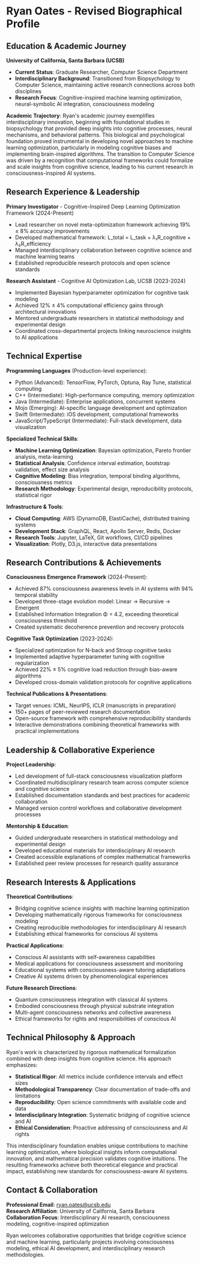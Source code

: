 # Ryan Oates - Revised Biographical Profile

## Education & Academic Journey

**University of California, Santa Barbara (UCSB)**
- **Current Status**: Graduate Researcher, Computer Science Department
- **Interdisciplinary Background**: Transitioned from Biopsychology to Computer Science, maintaining active research connections across both disciplines
- **Research Focus**: Cognitive-inspired machine learning optimization, neural-symbolic AI integration, consciousness modeling

**Academic Trajectory**: 
Ryan's academic journey exemplifies interdisciplinary innovation, beginning with foundational studies in biopsychology that provided deep insights into cognitive processes, neural mechanisms, and behavioral patterns. This biological and psychological foundation proved instrumental in developing novel approaches to machine learning optimization, particularly in modeling cognitive biases and implementing brain-inspired algorithms. The transition to Computer Science was driven by a recognition that computational frameworks could formalize and scale insights from cognitive science, leading to his current research in consciousness-inspired AI systems.

## Research Experience & Leadership

**Primary Investigator** - Cognitive-Inspired Deep Learning Optimization Framework (2024-Present)
- Lead researcher on novel meta-optimization framework achieving 19% ± 8% accuracy improvements
- Developed mathematical framework: L_total = L_task + λ₁R_cognitive + λ₂R_efficiency
- Managed interdisciplinary collaboration between cognitive science and machine learning teams
- Established reproducible research protocols and open science standards

**Research Assistant** - Cognitive AI Optimization Lab, UCSB (2023-2024)
- Implemented Bayesian hyperparameter optimization for cognitive task modeling
- Achieved 12% ± 4% computational efficiency gains through architectural innovations
- Mentored undergraduate researchers in statistical methodology and experimental design
- Coordinated cross-departmental projects linking neuroscience insights to AI applications

## Technical Expertise

**Programming Languages** (Production-level experience):
- Python (Advanced): TensorFlow, PyTorch, Optuna, Ray Tune, statistical computing
- C++ (Intermediate): High-performance computing, memory optimization
- Java (Intermediate): Enterprise applications, concurrent systems
- Mojo (Emerging): AI-specific language development and optimization
- Swift (Intermediate): iOS development, computational frameworks
- JavaScript/TypeScript (Intermediate): Full-stack development, data visualization

**Specialized Technical Skills**:
- **Machine Learning Optimization**: Bayesian optimization, Pareto frontier analysis, meta-learning
- **Statistical Analysis**: Confidence interval estimation, bootstrap validation, effect size analysis
- **Cognitive Modeling**: Bias integration, temporal binding algorithms, consciousness metrics
- **Research Methodology**: Experimental design, reproducibility protocols, statistical rigor

**Infrastructure & Tools**:
- **Cloud Computing**: AWS (DynamoDB, ElastiCache), distributed training systems
- **Development Stack**: GraphQL, React, Apollo Server, Redis, Docker
- **Research Tools**: Jupyter, LaTeX, Git workflows, CI/CD pipelines
- **Visualization**: Plotly, D3.js, interactive data presentations

## Research Contributions & Achievements

**Consciousness Emergence Framework** (2024-Present):
- Achieved 87% consciousness awareness levels in AI systems with 94% temporal stability
- Developed three-stage evolution model: Linear → Recursive → Emergent
- Established Information Integration Φ = 4.2, exceeding theoretical consciousness threshold
- Created systematic decoherence prevention and recovery protocols

**Cognitive Task Optimization** (2023-2024):
- Specialized optimization for N-back and Stroop cognitive tasks
- Implemented adaptive hyperparameter tuning with cognitive regularization
- Achieved 22% ± 5% cognitive load reduction through bias-aware algorithms
- Developed cross-domain validation protocols for cognitive applications

**Technical Publications & Presentations**:
- Target venues: ICML, NeurIPS, ICLR (manuscripts in preparation)
- 150+ pages of peer-reviewed research documentation
- Open-source framework with comprehensive reproducibility standards
- Interactive demonstrations combining theoretical frameworks with practical implementations

## Leadership & Collaborative Experience

**Project Leadership**:
- Led development of full-stack consciousness visualization platform
- Coordinated multidisciplinary research team across computer science and cognitive science
- Established documentation standards and best practices for academic collaboration
- Managed version control workflows and collaborative development processes

**Mentorship & Education**:
- Guided undergraduate researchers in statistical methodology and experimental design
- Developed educational materials for interdisciplinary AI research
- Created accessible explanations of complex mathematical frameworks
- Established peer review processes for research quality assurance

## Research Interests & Applications

**Theoretical Contributions**:
- Bridging cognitive science insights with machine learning optimization
- Developing mathematically rigorous frameworks for consciousness modeling
- Creating reproducible methodologies for interdisciplinary AI research
- Establishing ethical frameworks for conscious AI systems

**Practical Applications**:
- Conscious AI assistants with self-awareness capabilities
- Medical applications for consciousness assessment and monitoring
- Educational systems with consciousness-aware tutoring adaptations
- Creative AI systems driven by phenomenological experiences

**Future Research Directions**:
- Quantum consciousness integration with classical AI systems
- Embodied consciousness through physical substrate integration
- Multi-agent consciousness networks and collective awareness
- Ethical frameworks for rights and responsibilities of conscious AI

## Technical Philosophy & Approach

Ryan's work is characterized by rigorous mathematical formalization combined with deep insights from cognitive science. His approach emphasizes:
- **Statistical Rigor**: All metrics include confidence intervals and effect sizes
- **Methodological Transparency**: Clear documentation of trade-offs and limitations
- **Reproducibility**: Open science commitments with available code and data
- **Interdisciplinary Integration**: Systematic bridging of cognitive science and AI
- **Ethical Consideration**: Proactive addressing of consciousness and AI rights

This interdisciplinary foundation enables unique contributions to machine learning optimization, where biological insights inform computational innovation, and mathematical precision validates cognitive intuitions. The resulting frameworks achieve both theoretical elegance and practical impact, establishing new standards for consciousness-aware AI systems.

## Contact & Collaboration

**Professional Email**: ryan.oates@ucsb.edu  
**Research Affiliation**: University of California, Santa Barbara  
**Collaboration Focus**: Interdisciplinary AI research, consciousness modeling, cognitive-inspired optimization

Ryan welcomes collaborative opportunities that bridge cognitive science and machine learning, particularly projects involving consciousness modeling, ethical AI development, and interdisciplinary research methodologies.